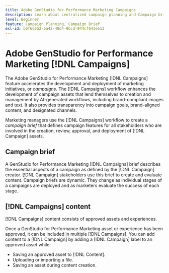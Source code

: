 ```yaml
---
title: Adobe GenStudio for Performance Marketing Campaigns
description: Learn about centralized campaign planning and Campaign brief creation.
level: Beginner
feature: Campaign Planning, Campaign Brief
exl-id: bbf66552-5a42-48d4-9bcd-944cf643e513
---
```

# Adobe GenStudio for Performance Marketing [!DNL Campaigns]

The Adobe GenStudio for Performance Marketing [!DNL Campaigns] feature accelerates the development and deployment of marketing initiatives, or _campaigns_. The [!DNL Campaigns] workflow enhances the development of campaign assets that lend themselves to creation and management by AI-generated workflows, including brand-compliant images and text. It also provides transparency into campaign goals, brand-aligned content, and designated channels.

Marketing managers use the [!DNL Campaigns] workflow to create a _campaign brief_ that defines campaign features for all stakeholders who are involved in the creation, review, approval, and deployment of [!DNL Campaign] assets.

## Campaign brief

A GenStudio for Performance Marketing [!DNL Campaigns] brief describes the essential aspects of a campaign as defined by the [!DNL Campaign] creator. [!DNL Campaign] stakeholders use this brief to create and evaluate content. Campaign briefs are dynamic. They change as individual stages of a campaigns are deployed and as marketers evaluate the success of each stage.

## [!DNL Campaigns] content

[!DNL Campaigns] content consists of approved assets and experiences.

Once a GenStudio for Performance Marketing asset or experience has been approved, it can be included in multiple [!DNL Campaigns]. You can add content to a [!DNL Campaign] by adding a [!DNL Campaign] label to an approved asset while:

* Saving an approved asset to [!DNL Content].
* Uploading or importing a file.
* Saving an asset during content creation.
